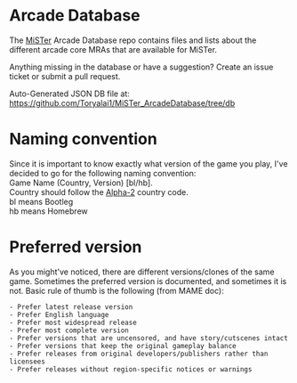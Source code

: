 # Arcade Database

The [MiSTer](https://github.com/MiSTer-devel/Wiki_MiSTer/wiki) Arcade Database repo contains files and lists about the different arcade core MRAs that are available for MiSTer.

Anything missing in the database or have a suggestion? Create an issue ticket or submit a pull request.

Auto-Generated JSON DB file at: https://github.com/Toryalai1/MiSTer_ArcadeDatabase/tree/db

# Naming convention
Since it is important to know exactly what version of the game you play, I've decided to go for the following naming convention:  
Game Name (Country, Version) [bl/hb].  
Country should follow the [Alpha-2](https://www.iban.com/country-codes) country code.  
bl means Bootleg  
hb means Homebrew

# Preferred version
As you might've noticed, there are different versions/clones of the same game. Sometimes the preferred version is documented, and sometimes it is not. Basic rule of thumb is the following (from MAME doc):

```
- Prefer latest release version
- Prefer English language
- Prefer most widespread release
- Prefer most complete version
- Prefer versions that are uncensored, and have story/cutscenes intact
- Prefer versions that keep the original gameplay balance
- Prefer releases from original developers/publishers rather than licensees
- Prefer releases without region-specific notices or warnings
```
